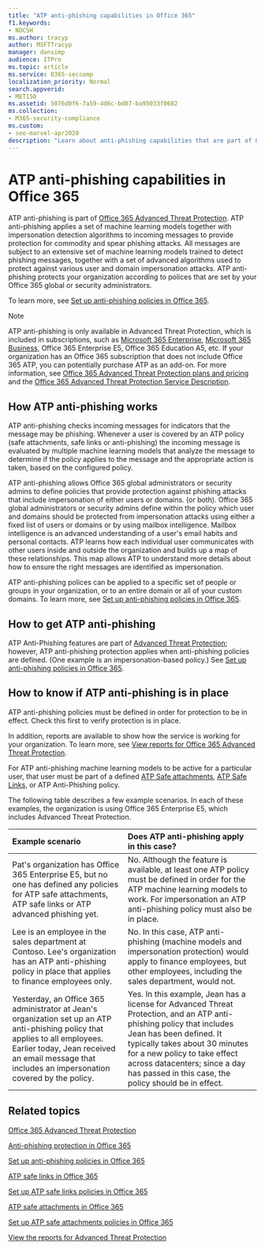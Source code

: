 ```yaml
---
title: "ATP anti-phishing capabilities in Office 365"
f1.keywords:
- NOCSH
ms.author: tracyp
author: MSFTTracyp
manager: dansimp
audience: ITPro
ms.topic: article
ms.service: O365-seccomp
localization_priority: Normal
search.appverid:
- MET150
ms.assetid: 5076d0f6-7a59-4d6c-bd07-ba95033f0682
ms.collection:
- M365-security-compliance
ms.custom:
- seo-marvel-apr2020
description: "Learn about anti-phishing capabilities that are part of Office 365 Advanced Threat Protection to provide protection for commodity & spear phishing attacks."
---
```


# ATP anti-phishing capabilities in Office 365

ATP anti-phishing is part of [Office 365 Advanced Threat Protection](office-365-atp.md). ATP anti-phishing applies a set of machine learning models together with impersonation detection algorithms to incoming messages to provide protection for commodity and spear phishing attacks. All messages are subject to an extensive set of machine learning models trained to detect phishing messages, together with a set of advanced algorithms used to protect against various user and domain impersonation attacks. ATP anti-phishing protects your organization according to polices that are set by your Office 365 global or security administrators.
  
To learn more, see [Set up anti-phishing policies in Office 365](set-up-anti-phishing-policies.md).
  
> [!NOTE]
> ATP anti-phishing is only available in Advanced Threat Protection, which is included in subscriptions, such as [Microsoft 365 Enterprise](https://www.microsoft.com/microsoft-365/enterprise/home), [Microsoft 365 Business](https://www.microsoft.com/microsoft-365/business), Office 365 Enterprise E5, Office 365 Education A5, etc. If your organization has an Office 365 subscription that does not include Office 365 ATP, you can potentially purchase ATP as an add-on. For more information, see [Office 365 Advanced Threat Protection plans and pricing](https://products.office.com/exchange/advance-threat-protection) and the [Office 365 Advanced Threat Protection Service Description](https://docs.microsoft.com/office365/servicedescriptions/office-365-advanced-threat-protection-service-description).

## How ATP anti-phishing works

ATP anti-phishing checks incoming messages for indicators that the message may be phishing. Whenever a user is covered by an ATP policy (safe attachments, safe links or anti-phishing) the incoming message is evaluated by multiple machine learning models that analyze the message to determine if the policy applies to the message and the appropriate action is taken, based on the configured policy.
  
ATP anti-phishing allows Office 365 global administrators or security admins to define policies that provide protection against phishing attacks that include impersonation of either users or domains. (or both). Office 365 global administrators or security admins define within the policy which user and domains should be protected from impersonation attacks using either a fixed list of users or domains or by using mailbox intelligence. Mailbox intelligence is an advanced understanding of a user's email habits and personal contacts. ATP learns how each individual user communicates with other users inside and outside the organization and builds up a map of these relationships. This map allows ATP to understand more details about how to ensure the right messages are identified as impersonation.
  
ATP anti-phishing polices can be applied to a specific set of people or groups in your organization, or to an entire domain or all of your custom domains. To learn more, see [Set up anti-phishing policies in Office 365](set-up-anti-phishing-policies.md).
  
## How to get ATP anti-phishing

ATP Anti-Phishing features are part of [Advanced Threat Protection](office-365-atp.md); however, ATP anti-phishing protection applies when anti-phishing policies are defined. (One example is an impersonation-based policy.) See [Set up anti-phishing policies in Office 365](set-up-anti-phishing-policies.md).
  
## How to know if ATP anti-phishing is in place

ATP anti-phishing policies must be defined in order for protection to be in effect. Check this first to verify protection is in place.

In addition, reports are available to show how the service is working for your organization. To learn more, see [View reports for Office 365 Advanced Threat Protection](view-reports-for-atp.md).

For ATP anti-phishing machine learning models to be active for a particular user, that user must be part of a defined [ATP Safe attachments](atp-safe-attachments.md), [ATP Safe Links](atp-safe-links.md), or ATP Anti-Phishing policy. 

The following table describes a few example scenarios. In each of these examples, the organization is using Office 365 Enterprise E5, which includes Advanced Threat Protection.
  
|**Example scenario**|**Does ATP anti-phishing apply in this case?**|
|:-----|:-----|
|Pat's organization has Office 365 Enterprise E5, but no one has defined any policies for ATP safe attachments, ATP safe links or ATP advanced phishing yet.|No. Although the feature is available, at least one ATP policy must be defined in order for the ATP machine learning models to work. For impersonation an ATP anti-phishing policy must also be in place.|
|Lee is an employee in the sales department at Contoso. Lee's organization has an ATP anti-phishing policy in place that applies to finance employees only.|No. In this case, ATP anti-phishing (machine models and impersonation protection) would apply to finance employees, but other employees, including the sales department, would not.|
|Yesterday, an Office 365 administrator at Jean's organization set up an ATP anti-phishing policy that applies to all employees. Earlier today, Jean received an email message that includes an impersonation covered by the policy.|Yes. In this example, Jean has a license for Advanced Threat Protection, and an ATP anti-phishing policy that includes Jean has been defined. It typically takes about 30 minutes for a new policy to take effect across datacenters; since a day has passed in this case, the policy should be in effect.|

## Related topics

[Office 365 Advanced Threat Protection](office-365-atp.md)
  
[Anti-phishing protection in Office 365](anti-phishing-protection.md)
  
[Set up anti-phishing policies in Office 365](set-up-anti-phishing-policies.md)
  
[ATP safe links in Office 365](atp-safe-links.md)
  
[Set up ATP safe links policies in Office 365](set-up-atp-safe-links-policies.md)
  
[ATP safe attachments in Office 365](atp-safe-attachments.md)
  
[Set up ATP safe attachments policies in Office 365](set-up-atp-safe-attachments-policies.md)
  
[View the reports for Advanced Threat Protection](view-reports-for-atp.md)
